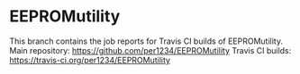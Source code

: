 EEPROMutility
==========
This branch contains the job reports for Travis CI builds of EEPROMutility.
Main repository: https://github.com/per1234/EEPROMutility
Travis CI builds: https://travis-ci.org/per1234/EEPROMutility
